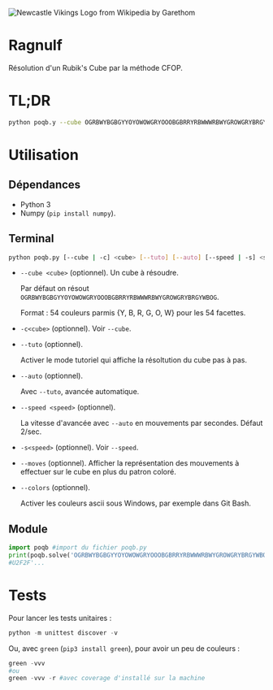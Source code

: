![Newcastle Vikings Logo from Wikipedia by Garethom](https://upload.wikimedia.org/wikipedia/commons/3/33/NewcastleVikingsLogo.PNG)

Ragnulf
=======

Résolution d'un Rubik's Cube par la méthode CFOP.

# TL;DR
```bash
python poqb.y --cube OGRBWYBGBGYYOYOWOWGRYOOOBGBRRYRBWWWRBWYGROWGRYBRGYWBOG
```

# Utilisation

## Dépendances

- Python 3
- Numpy (`pip install numpy`).

## Terminal
```bash
python poqb.py [--cube | -c] <cube> [--tuto] [--auto] [--speed | -s] <speed>  [--moves] [--colors]
```

- `--cube <cube>` (optionnel). Un cube à résoudre.

     Par défaut on résout `OGRBWYBGBGYYOYOWOWGRYOOOBGBRRYRBWWWRBWYGROWGRYBRGYWBOG`.

     Format : 54 couleurs parmis {Y, B, R, G, O, W} pour les 54 facettes.

- `-c<cube>` (optionnel). Voir `--cube`.
- `--tuto` (optionnel).

    Activer le mode tutoriel qui affiche la résoltution du cube pas à pas.

- `--auto` (optionnel).

    Avec `--tuto`, avancée automatique.

- `--speed <speed>` (optionnel).

    La vitesse d'avancée avec `--auto` en mouvements par secondes. Défaut 2/sec.

- `-s<speed>` (optionnel). Voir `--speed`.

- `--moves` (optionnel). Afficher la représentation des mouvements à effectuer sur le cube
    en plus du patron coloré.

- `--colors` (optionnel).

    Activer les couleurs ascii sous Windows, par exemple
    dans Git Bash.

## Module
```python
import poqb #import du fichier poqb.py
print(poqb.solve('OGRBWYBGBGYYOYOWOWGRYOOOBGBRRYRBWWWRBWYGROWGRYBRGYWBOG'))
#U2F2F'...
```

# Tests
Pour lancer les tests unitaires :
```python
python -m unittest discover -v
```

Ou, avec `green` (`pip3 install green`), pour avoir un peu de couleurs :
```python
green -vvv
#ou
green -vvv -r #avec coverage d'installé sur la machine
```
